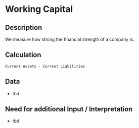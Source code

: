 # Working Capital

## Description
We measure how strong the financial strength of a company is.

## Calculation
`Current Assets - Current Liabilities`

## Data
* tbd

## Need for additional Input / Interpretation
* tbd
